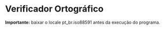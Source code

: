 # Verificador Ortográfico
**Importante:** baixar o locale pt_br.iso88591 antes da execução do programa.